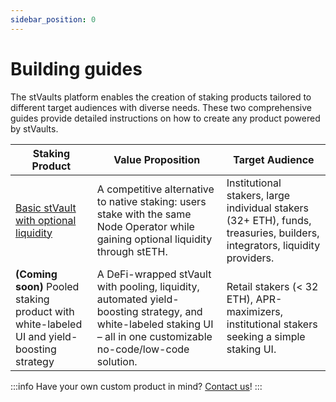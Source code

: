 ```yaml
---
sidebar_position: 0
---
```

# Building guides
The stVaults platform enables the creation of staking products tailored to different target audiences with diverse needs. These two comprehensive guides provide detailed instructions on how to create any product powered by stVaults.

| Staking Product | Value Proposition | Target Audience |
| -------- | -------- | -------- |
| [Basic stVault with optional liquidity](./basic-stvault.md) | A competitive alternative to native staking: users stake with the same Node Operator while gaining optional liquidity through stETH. | Institutional stakers, large individual stakers (32+ ETH), funds, treasuries, builders, integrators, liquidity providers. |
| **(Coming soon)** Pooled staking product with white-labeled UI and yield-boosting strategy | A DeFi-wrapped stVault with pooling, liquidity, automated yield-boosting strategy, and white-labeled staking UI – all in one customizable no-code/low-code solution. | Retail stakers (< 32 ETH), APR-maximizers, institutional stakers seeking a simple staking UI. |

:::info
Have your own custom product in mind? [Contact us](https://tally.so/r/mVrkZa)!
:::
